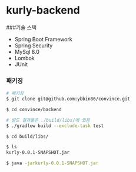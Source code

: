 # kurly-backend

###기술 스택
- Spring Boot Framework
- Spring Security 
- MySql 8.0
- Lombok
- JUnit

### 패키징

```bash
# 패키징
$ git clone git@github.com:ybbin86/convince.git

$ cd convince/backend

# 빌드 결과물은 ./build/libs/에 있음
$ ./gradlew build --exclude-task test

$ cd build/libs/

$ ls
kurly-0.0.1-SNAPSHOT.jar

$ java -jarkurly-0.0.1-SNAPSHOT.jar
```